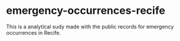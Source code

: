# emergency-occurrences-recife
This is a analytical sudy made with the public records for emergency occurrences in Recife.
